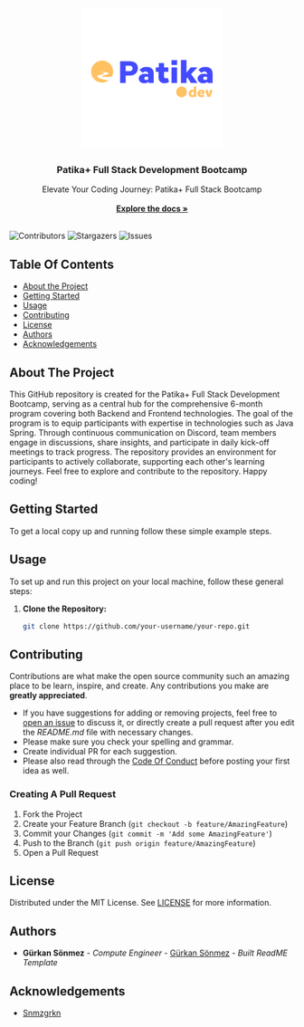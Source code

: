 <br/>
<p align="center">
  <a href="https://github.com/Snmzgrkn/Patika">
    <img src="images/patika.png" alt="Logo"  height="250">
  </a>

  <h3 align="center">Patika+ Full Stack Development Bootcamp</h3>

  <p align="center">
    Elevate Your Coding Journey: Patika+ Full Stack Bootcamp
    <br/>
    <br/>
    <a href="https://github.com/Snmzgrkn/Patika"><strong>Explore the docs »</strong></a>
    <br/>
    <br/>
  </p>
</p>

![Contributors](https://img.shields.io/github/contributors/Snmzgrkn/Patika?color=dark-green) ![Stargazers](https://img.shields.io/github/stars/Snmzgrkn/Patika?style=social) ![Issues](https://img.shields.io/github/issues/Snmzgrkn/Patika) 

## Table Of Contents

* [About the Project](#about-the-project)
* [Getting Started](#getting-started)
* [Usage](#usage)
* [Contributing](#contributing)
* [License](#license)
* [Authors](#authors)
* [Acknowledgements](#acknowledgements)

## About The Project

This GitHub repository is created for the Patika+ Full Stack Development Bootcamp, serving as a central hub for the comprehensive 6-month program covering both Backend and Frontend technologies. The goal of the program is to equip participants with expertise in technologies such as Java Spring. Through continuous communication on Discord, team members engage in discussions, share insights, and participate in daily kick-off meetings to track progress. The repository provides an environment for participants to actively collaborate, supporting each other's learning journeys. Feel free to explore and contribute to the repository. Happy coding!

## Getting Started

To get a local copy up and running follow these simple example steps.

## Usage

To set up and run this project on your local machine, follow these general steps:

1. **Clone the Repository:**
   ```bash
   git clone https://github.com/your-username/your-repo.git


## Contributing

Contributions are what make the open source community such an amazing place to be learn, inspire, and create. Any contributions you make are **greatly appreciated**.
* If you have suggestions for adding or removing projects, feel free to [open an issue](https://github.com/Snmzgrkn/Patika/issues/new) to discuss it, or directly create a pull request after you edit the *README.md* file with necessary changes.
* Please make sure you check your spelling and grammar.
* Create individual PR for each suggestion.
* Please also read through the [Code Of Conduct](https://github.com/Snmzgrkn/Patika/blob/main/CODE_OF_CONDUCT.md) before posting your first idea as well.

### Creating A Pull Request

1. Fork the Project
2. Create your Feature Branch (`git checkout -b feature/AmazingFeature`)
3. Commit your Changes (`git commit -m 'Add some AmazingFeature'`)
4. Push to the Branch (`git push origin feature/AmazingFeature`)
5. Open a Pull Request

## License

Distributed under the MIT License. See [LICENSE](https://github.com/Snmzgrkn/Patika/blob/main/LICENSE.md) for more information.

## Authors

* **Gürkan Sönmez** - *Compute Engineer* - [Gürkan Sönmez](https://github.com/Snmzgrkn/) - *Built ReadME Template*

## Acknowledgements

* [Snmzgrkn](https://github.com/Snmzgrkn/)

